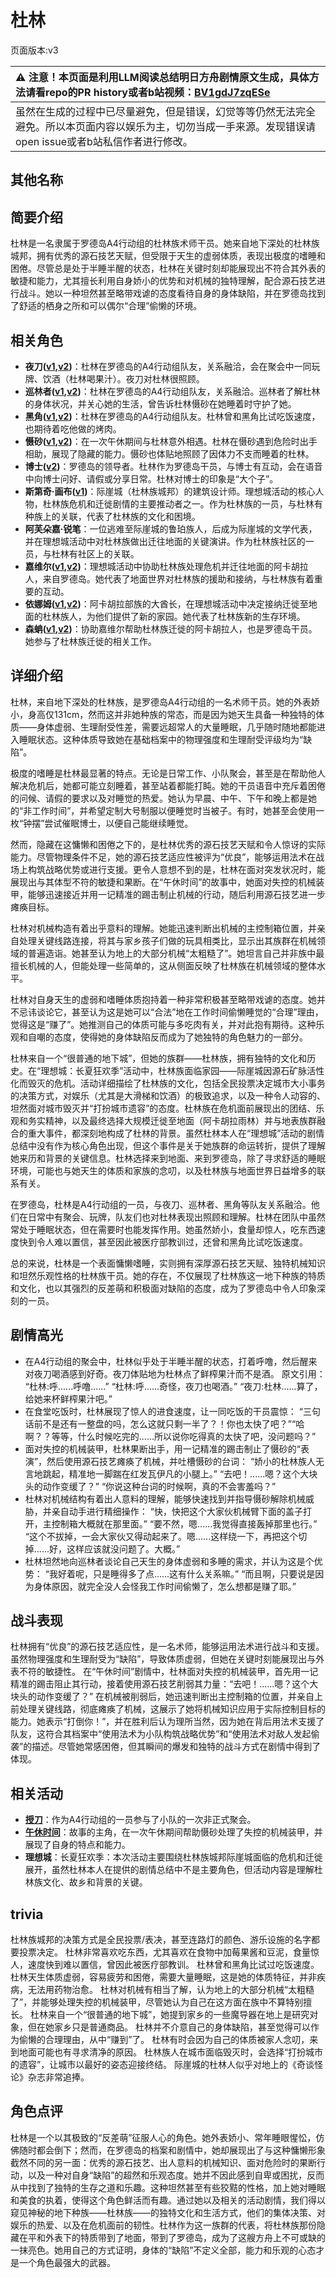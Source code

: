 # 杜林
页面版本:v3
 

| :warning: 注意！本页面是利用LLM阅读总结明日方舟剧情原文生成，具体方法请看repo的PR history或者b站视频：[BV1gdJ7zqESe](https://www.bilibili.com/video/BV1gdJ7zqESe/)         |
|:----------------------------|
| 虽然在生成的过程中已尽量避免，但是错误，幻觉等等仍然无法完全避免。所以本页面内容以娱乐为主，切勿当成一手来源。发现错误请open issue或者b站私信作者进行修改。|



## 其他名称

## 简要介绍
杜林是一名隶属于罗德岛A4行动组的杜林族术师干员。她来自地下深处的杜林族城邦，拥有优秀的源石技艺天赋，但受限于天生的虚弱体质，表现出极度的嗜睡和困倦。尽管总是处于半睡半醒的状态，杜林在关键时刻却能展现出不符合其外表的敏捷和能力，尤其擅长利用自身娇小的优势和对机械的独特理解，配合源石技艺进行战斗。她以一种坦然甚至略带戏谑的态度看待自身的身体缺陷，并在罗德岛找到了舒适的栖身之所和可以偶尔“合理”偷懒的环境。
## 相关角色
-   **夜刀([v1](../chars/char_502_nblade.md),[v2](char_502_nblade.md))**：杜林在罗德岛的A4行动组队友，关系融洽，会在聚会中一同玩牌、饮酒（杜林喝果汁）。夜刀对杜林很照顾。
-   **巡林者([v1](../chars/char_503_rang.md),[v2](char_503_rang.md))**：杜林在罗德岛的A4行动组队友，关系融洽。巡林者了解杜林的身体状况，并关心她的生活，曾告诉杜林慑砂在她睡着时守护了她。
-   **黑角([v1](../chars/char_500_noirc.md),[v2](char_500_noirc.md))**：杜林在罗德岛的A4行动组队友。杜林曾和黑角比试吃饭速度，也期待着吃他做的烤肉。
-   **慑砂([v1](../chars/char_379_sesa.md),[v2](char_379_sesa.md))**：在一次午休期间与杜林意外相遇。杜林在慑砂遇到危险时出手相助，展现了隐藏的能力。慑砂也体贴地照顾了因体力不支而睡着的杜林。
-   **博士([v2](extended_char_bo_shi.md))**：罗德岛的领导者。杜林作为罗德岛干员，与博士有互动，会在语音中向博士问好、请假或分享日常。杜林对博士的印象是“大个子”。
-   **斯第奇·画布([v1](../chars/extended_char_5a4c3a.md))**：际崖城（杜林族城邦）的建筑设计师。理想城活动的核心人物，杜林族危机和迁徙剧情的主要推动者之一。作为杜林族的一员，与杜林有种族上的关联，代表了杜林族的文化和困境。
-   **阿芙朵嘉·锐笔**：一位逃难至际崖城的鲁珀族人，后成为际崖城的文学代表，并在理想城活动中对杜林族做出迁往地面的关键演讲。作为杜林族社区的一员，与杜林有社区上的关联。
-   **嘉维尔([v1](../chars/char_187_ccheal.md),[v2](char_187_ccheal.md))**：理想城活动中协助杜林族处理危机并迁往地面的阿卡胡拉人，来自罗德岛。她代表了地面世界对杜林族的援助和接纳，与杜林族有着重要的互动。
-   **依娜姆([v1](../chars/extended_char_yi_na_mu.md),[v2](extended_char_yi_na_mu.md))**：阿卡胡拉部族的大酋长，在理想城活动中决定接纳迁徙至地面的杜林族人，为他们提供了新的家园。她代表了杜林族新的生存环境。
-   **森蚺([v1](../chars/char_416_zumama.md),[v2](char_416_zumama.md))**：协助嘉维尔帮助杜林族迁徙的阿卡胡拉人，也是罗德岛干员。她参与了杜林族迁徙的相关工作。
## 详细介绍
杜林，来自地下深处的杜林族，是罗德岛A4行动组的一名术师干员。她的外表娇小，身高仅131cm，然而这并非她种族的常态，而是因为她天生具备一种独特的体质——身体虚弱、生理耐受性差，需要远超常人的大量睡眠，几乎随时随地都能进入睡眠状态。这种体质导致她在基础档案中的物理强度和生理耐受评级均为“缺陷”。

极度的嗜睡是杜林最显著的特点。无论是日常工作、小队聚会，甚至是在帮助他人解决危机后，她都可能立刻睡着，甚至站着都能打盹。她的干员语音中充斥着困倦的问候、请假的要求以及对睡觉的热爱。她认为早晨、中午、下午和晚上都是她的“非工作时间”，并希望定制大号制服以便睡觉时当被子。有时，她甚至会使用一枚“钟摆”尝试催眠博士，以便自己能继续睡觉。

然而，隐藏在这慵懒和困倦之下的，是杜林优秀的源石技艺天赋和令人惊讶的实际能力。尽管物理条件不足，她的源石技艺适应性被评为“优良”，能够运用法术在战场上构筑战略优势或进行支援。更令人意想不到的是，杜林在面对突发状况时，能展现出与其体型不符的敏捷和果断。在“午休时间”的故事中，她面对失控的机械装甲，能够迅速接近并用一记精准的踢击制止机械的行动，随后利用源石技艺进一步瘫痪目标。

杜林对机械构造有着出乎意料的理解。她能迅速判断出机械的主控制箱位置，并亲自处理关键线路连接，将其与家乡孩子们做的玩具相类比，显示出其族群在机械领域的普遍造诣。她甚至认为地上的大部分机械“太粗糙了”。她坦言自己并非族中最擅长机械的人，但能处理一些简单的，这从侧面反映了杜林族在机械领域的整体水平。

杜林对自身天生的虚弱和嗜睡体质抱持着一种非常积极甚至略带戏谑的态度。她并不忌讳谈论它，甚至认为这是她可以“合法”地在工作时间偷懒睡觉的“合理”理由，觉得这是“赚了”。她推测自己的体质可能与多吃肉有关，并对此抱有期待。这种乐观和自嘲的态度，使得她的身体缺陷反而成为了她独特的角色魅力的一部分。

杜林来自一个“很普通的地下城”，但她的族群——杜林族，拥有独特的文化和历史。在“理想城：长夏狂欢季”活动中，杜林族面临家园——际崖城因源石矿脉活性化而毁灭的危机。活动详细描绘了杜林族的文化，包括全民投票决定城市大小事务的决策方式，对娱乐（尤其是大滑梯和饮酒）的极致追求，以及一种令人动容的、坦然面对城市毁灭并“打扮城市遗容”的态度。杜林族在危机面前展现出的团结、乐观和务实精神，以及最终选择大规模迁徙至地面（阿卡胡拉雨林）并与地表族群融合的重大事件，都深刻地构成了杜林的背景。虽然杜林本人在“理想城”活动的剧情总结中没有作为核心角色出现，但这个事件是关于她族群的命运转折，提供了理解她来历和背景的关键信息。杜林选择来到地面、来到罗德岛，除了寻求舒适的睡眠环境，可能也与她天生的体质和家族的念叨，以及杜林族与地面世界日益增多的联系有关。

在罗德岛，杜林是A4行动组的一员，与夜刀、巡林者、黑角等队友关系融洽。他们在日常中有聚会、玩牌，队友们也对杜林表现出照顾和理解。杜林在团队中虽然常处于睡眠状态，但在需要时也能发挥作用。她虽然娇小，食量却惊人，吃东西速度快到令人难以置信，甚至因此被医疗部教训过，还曾和黑角比试吃饭速度。

总的来说，杜林是一个表面慵懒嗜睡，实则拥有深厚源石技艺天赋、独特机械知识和坦然乐观性格的杜林族干员。她的存在，不仅展现了杜林族这一地下种族的特质和文化，也以其强烈的反差萌和积极面对缺陷的态度，成为了罗德岛中令人印象深刻的一员。
## 剧情高光
*   在A4行动组的聚会中，杜林似乎处于半睡半醒的状态，打着呼噜，然后醒来对夜刀喝酒感到好奇。夜刀体贴地为杜林点了鲜榨果汁而不是酒。
    原文引用：
    “杜林:呼......呼噜......”
    “杜林:呼......奇怪，夜刀也喝酒。”
    “夜刀:杜林......算了，给她来杯鲜榨果汁吧。”
*   在食堂吃饭时，杜林展现了惊人的进食速度，让一同吃饭的干员震惊：
    “三句话前不是还有一整盘的吗，怎么这就只剩一半了？！你也太快了吧？”“哈啊？？等等，什么时候吃完的......所以说你吃得真的太快了吧，没问题吗？”
*   面对失控的机械装甲，杜林果断出手，用一记精准的踢击制止了慑砂的“表演”，然后使用源石技艺瘫痪了机械，并吐槽慑砂的台词：
    “娇小的杜林族人无言地跳起，精准地一脚踹在红发瓦伊凡的小腿上。”
    “去吧！......嗯？这个大块头的动作变缓了？”
    “你说这种台词的时候啊，真的不会害羞吗？”
*   杜林对机械结构有着出人意料的理解，能够快速找到并指导慑砂解除机械威胁，并亲自动手进行精细操作：
    “快，快把这个大家伙机械臂下面的盖子打开，主控制箱大概就在那里面。”
    “要不然，嗯......我觉得直接轰掉那里也行。”
    “这个不拔掉，一会大家伙又得动起来了。嗯......这样绕一下，再把这个切掉......好，这样应该就没问题了。大概。”
*   杜林坦然地向巡林者谈论自己天生的身体虚弱和多睡的需求，并认为这是个优势：
    “我好着呢，只是睡得多了点......这有什么关系嘛。”
    “而且啊，只要说是因为身体原因，就完全没人会怪我工作时间偷懒了，怎么想都是赚了耶。”
## 战斗表现
杜林拥有“优良”的源石技艺适应性，是一名术师，能够运用法术进行战斗和支援。虽然物理强度和生理耐受为“缺陷”，导致体质虚弱，但她在关键时刻能展现出与外表不符的敏捷性。
在“午休时间”剧情中，杜林面对失控的机械装甲，首先用一记精准的踢击阻止其行动，接着使用源石技艺削弱其力量：“去吧！......嗯？这个大块头的动作变缓了？” 在机械被削弱后，她迅速判断出主控制箱的位置，并亲自上前处理关键线路，彻底瘫痪了机械，这展示了她将机械知识应用于实际控制目标的能力。她表示“打倒你！”，并在胜利后认为理所当然，因为她在背后用法术支援了队友，这符合其档案中“使用法术为小队构筑战略优势”和“使用法术对敌人发起偷袭”的描述。尽管她常感困倦，但其瞬间的爆发和独特的战斗方式在剧情中得到了体现。
## 相关活动
-   **[授刀](../stories/story_nblade_set_1.md)**：作为A4行动组的一员参与了小队的一次非正式聚会。
-   **[午休时间](../stories/story_durin_set_1.md)**：故事的主角，在一次午休期间帮助慑砂处理了失控的机械装甲，并展现了自身的特点和能力。
-   **理想城**：长夏狂欢季：本次活动主要围绕杜林族城邦际崖城面临的危机和迁徙展开，虽然杜林本人在提供的剧情总结中不是主要角色，但活动内容是理解杜林族文化、故乡和背景的关键。
## trivia
杜林族城邦的决策方式是全民投票/表决，甚至连路灯的颜色、游乐设施的名字都要投票决定。
杜林非常喜欢吃东西，尤其喜欢在食物中加莓果酱和豆泥，食量惊人，速度快到难以置信，曾因此被医疗部教训。
杜林曾和黑角比试过吃饭速度。
杜林天生体质虚弱，容易疲劳和困倦，需要大量睡眠，这是她的体质特征，并非疾病，无法用药物治愈。
杜林对机械有相当了解，认为地上的大部分机械“太粗糙了”，并能够处理失控的机械装甲，尽管她认为自己在这方面在族中不算特别擅长。
杜林来自一个“很普通的地下城”，她提到家乡的一些魔导器在地上是研究对象，但在她家乡只是普通商品。
杜林并不介意自己的身体缺陷，甚至觉得可以作为偷懒的合理理由，从中“赚到”了。
杜林有时会因为自己的体质被家人念叨，来到地面可能也有寻求清净的原因。
杜林族人在城市面临毁灭时，会选择“打扮城市的遗容”，让城市以最好的姿态迎接终结。
际崖城的杜林人似乎对地上的《奇谈怪论》杂志非常追捧。
## 角色点评
杜林是一个以其极致的“反差萌”征服人心的角色。她外表娇小、常年睡眼惺忪，仿佛随时都会倒下；然而，在罗德岛的档案和剧情中，她却展现出了与这种慵懒形象截然不同的另一面：优秀的源石技艺、出人意料的机械知识、面对危险时的果断行动，以及一种对自身“缺陷”的超然和乐观态度。她并不因此感到自卑或困扰，反而从中找到了独特的生存之道和乐趣。这种坦然甚至有些狡黠的性格，加上她对睡眠和美食的执着，使得这个角色鲜活而有趣。通过她以及相关的活动剧情，我们得以窥见神秘的地下种族——杜林族——的独特文化和生活方式，他们的集体决策、对娱乐的热爱、以及在危机面前的韧性。杜林作为这一族群的代表，将杜林族那份隐藏在平和外表下的特质带到了地面，带到了罗德岛，成为了这艘方舟上不可或缺的一抹亮色。她用自己的方式证明，身体的“缺陷”不定义全部，能力和乐观的心态才是一个角色最强大的武器。